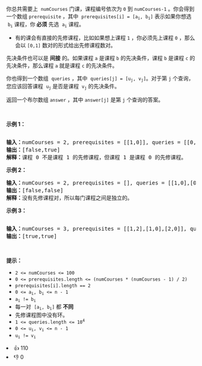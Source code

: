 <p>你总共需要上
 <meta charset="UTF-8" />&nbsp;<code>numCourses</code>&nbsp;门课，课程编号依次为 <code>0</code>&nbsp;到&nbsp;<code>numCourses-1</code>&nbsp;。你会得到一个数组&nbsp;<code>prerequisite</code> ，其中
 <meta charset="UTF-8" />&nbsp;<code>prerequisites[i] = [a<sub>i</sub>, b<sub>i</sub>]</code>&nbsp;表示如果你想选
 <meta charset="UTF-8" />&nbsp;<code>b<sub>i</sub></code> 课程，你<strong> 必须</strong> 先选
 <meta charset="UTF-8" />&nbsp;<code>a<sub>i</sub></code>&nbsp;课程。</p>

<ul> 
 <li>有的课会有直接的先修课程，比如如果想上课程 <code>1</code>&nbsp;，你必须先上课程 <code>0</code>&nbsp;，那么会以 <code>[0,1]</code>&nbsp;数对的形式给出先修课程数对。</li> 
</ul>

<p>先决条件也可以是 <strong>间接</strong> 的。如果课程 <code>a</code> 是课程 <code>b</code> 的先决条件，课程 <code>b</code> 是课程 <code>c</code> 的先决条件，那么课程 <code>a</code> 就是课程 <code>c</code> 的先决条件。</p>

<p>你也得到一个数组
 <meta charset="UTF-8" />&nbsp;<code>queries</code>&nbsp;，其中
 <meta charset="UTF-8" />&nbsp;<code>queries[j] = [u<sub>j</sub>, v<sub>j</sub>]</code>。对于第 <code>j</code> 个查询，您应该回答课程
 <meta charset="UTF-8" />&nbsp;<code>u<sub>j</sub></code>&nbsp;是否是课程
 <meta charset="UTF-8" />&nbsp;<code>v<sub>j</sub></code>&nbsp;的先决条件。</p>

<p>返回一个布尔数组 <code>answer</code> ，其中 <code>answer[j]</code> 是第 <code>j</code> 个查询的答案。</p>

<p>&nbsp;</p>

<p><strong>示例 1：</strong></p>

<p><img alt="" src="https://assets.leetcode.com/uploads/2021/05/01/courses4-1-graph.jpg" /></p>

<pre>
<strong>输入：</strong>numCourses = 2, prerequisites = [[1,0]], queries = [[0,1],[1,0]]
<strong>输出：</strong>[false,true]
<strong>解释：</strong>课程 0 不是课程 1 的先修课程，但课程 1 是课程 0 的先修课程。
</pre>

<p><strong>示例 2：</strong></p>

<pre>
<strong>输入：</strong>numCourses = 2, prerequisites = [], queries = [[1,0],[0,1]]
<strong>输出：</strong>[false,false]
<strong>解释：</strong>没有先修课程对，所以每门课程之间是独立的。
</pre>

<p><strong>示例 3：</strong></p>

<p><img alt="" src="https://assets.leetcode.com/uploads/2021/05/01/courses4-3-graph.jpg" /></p>

<pre>
<strong>输入：</strong>numCourses = 3, prerequisites = [[1,2],[1,0],[2,0]], queries = [[1,0],[1,2]]
<strong>输出：</strong>[true,true]
</pre>

<p>&nbsp;</p>

<p><strong>提示：</strong></p>

<p>
 <meta charset="UTF-8" /></p>

<ul> 
 <li><code>2 &lt;= numCourses &lt;= 100</code></li> 
 <li><code>0 &lt;= prerequisites.length &lt;= (numCourses * (numCourses - 1) / 2)</code></li> 
 <li><code>prerequisites[i].length == 2</code></li> 
 <li><code>0 &lt;= a<sub>i</sub>, b<sub>i</sub>&nbsp;&lt;= n - 1</code></li> 
 <li><code>a<sub>i</sub>&nbsp;!= b<sub>i</sub></code></li> 
 <li>每一对
  <meta charset="UTF-8" />&nbsp;<code>[a<sub>i</sub>, b<sub>i</sub>]</code>&nbsp;都 <strong>不同</strong></li> 
 <li>先修课程图中没有环。</li> 
 <li><code>1 &lt;= queries.length &lt;= 10<sup>4</sup></code></li> 
 <li><code>0 &lt;= u<sub>i</sub>, v<sub>i</sub>&nbsp;&lt;= n - 1</code></li> 
 <li><code>u<sub>i</sub>&nbsp;!= v<sub>i</sub></code></li> 
</ul>

<div><li>👍 110</li><li>👎 0</li></div>